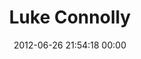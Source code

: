 ---
title: "Luke Connolly"
date: 2012-06-26 21:54:18 00:00
permalink: /lconnolly
twitter: "lconnolly"
likes: [932]
id: 1116
gravatar: "http://www.gravatar.com/avatar/0a114b3beac731efc8f7440ba4d4b834"
---